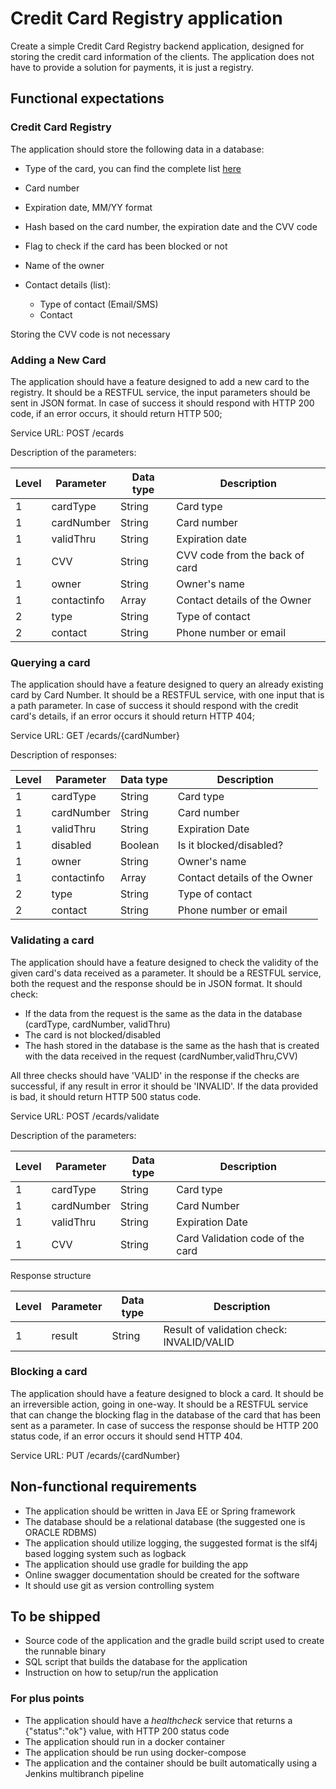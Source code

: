 # Credit Card Registry application

Create a simple Credit Card Registry backend application, designed for storing
the credit card information of the clients. The application does not have to
provide a solution for payments, it is just a registry.

## Functional expectations

### Credit Card Registry

The application should store the following data in a database:

- Type of the card, you can find the complete list [here](https://www.erstebank.hu/hu/ebh-nyito/mindennapi-penzugyek/beteti-kartyak)

- Card number
- Expiration date, MM/YY format
- Hash based on the card number, the expiration date and the CVV code
- Flag to check if the card has been blocked or not
- Name of the owner
- Contact details (list):
  - Type of contact (Email/SMS)
  - Contact

Storing the CVV code is not necessary

### Adding a New Card

The application should have a feature designed to add a new card to the registry.
It should be a RESTFUL service, the input parameters should be sent in JSON format.
In case of success it should respond with HTTP 200 code, if an error occurs,
it should return HTTP 500;

Service URL: POST /ecards

Description of the parameters:

| Level | Parameter   | Data type | Description                    |
| ----- | ----------- | --------- | ------------------------------ |
| 1     | cardType    | String    | Card type                      |
| 1     | cardNumber  | String    | Card number                    |
| 1     | validThru   | String    | Expiration date                |
| 1     | CVV         | String    | CVV code from the back of card |
| 1     | owner       | String    | Owner's name                   |
| 1     | contactinfo | Array     | Contact details of the Owner   |
| 2     | type        | String    | Type of contact                |
| 2     | contact     | String    | Phone number or email          |

### Querying a card

The application should have a feature designed to query an already existing card by Card Number. It should be a RESTFUL service, with one input that is a path parameter. In case of success it should respond with the credit card's details, if an error occurs it should return HTTP 404;

Service URL: GET /ecards/{cardNumber}

Description of responses:

| Level | Parameter   | Data type | Description                  |
| ----- | ----------- | --------- | ---------------------------- |
| 1     | cardType    | String    | Card type                    |
| 1     | cardNumber  | String    | Card number                  |
| 1     | validThru   | String    | Expiration Date              |
| 1     | disabled    | Boolean   | Is it blocked/disabled?      |
| 1     | owner       | String    | Owner's name                 |
| 1     | contactinfo | Array     | Contact details of the Owner |
| 2     | type        | String    | Type of contact              |
| 2     | contact     | String    | Phone number or email        |

### Validating a card

The application should have a feature designed to check the validity of the given card's data received as a parameter. It should be a RESTFUL service, both the request and the response should be in JSON format. It should check:

- If the data from the request is the same as the data in the database (cardType, cardNumber, validThru)
- The card is not blocked/disabled
- The hash stored in the database is the same as the hash that is created with the data received in the request (cardNumber,validThru,CVV)

All three checks should have 'VALID' in the response if the checks are successful, if any result in error it should be 'INVALID'. If the data provided is bad, it should return HTTP 500 status code.

Service URL: POST /ecards/validate

Description of the parameters:

| Level | Parameter  | Data type | Description                      |
| ----- | ---------- | --------- | -------------------------------- |
| 1     | cardType   | String    | Card type                        |
| 1     | cardNumber | String    | Card Number                      |
| 1     | validThru  | String    | Expiration Date                  |
| 1     | CVV        | String    | Card Validation code of the card |

Response structure

| Level | Parameter | Data type | Description                               |
| ----- | --------- | --------- | ----------------------------------------- |
| 1     | result    | String    | Result of validation check: INVALID/VALID |

### Blocking a card

The application should have a feature designed to block a card. It should be an irreversible action, going in one-way.  It should be a RESTFUL service that can change the blocking flag in the database of the card that has been sent as a parameter. In case of success the response should be HTTP 200 status code, if an error occurs it should send HTTP 404.

Service URL: PUT /ecards/{cardNumber}

## Non-functional requirements

- The application should be written in Java EE or Spring framework
- The database should be a relational database  (the suggested one is ORACLE RDBMS)
- The application should utilize logging, the suggested format is the slf4j based logging system such as logback
- The application should use gradle for building the app
- Online swagger documentation should be created for the software
- It should use git as version controlling system

## To be shipped

- Source code of the application and the gradle build script used to create the runnable binary
- SQL script that builds the database for the application
- Instruction on how to setup/run the application

### For plus points

- The application should have a *healthcheck* service that returns a {"status":"ok"} value, with HTTP 200 status code
- The application should run in a docker container
- The application should be run using docker-compose
- The application and the container should be built automatically using a Jenkins multibranch pipeline
